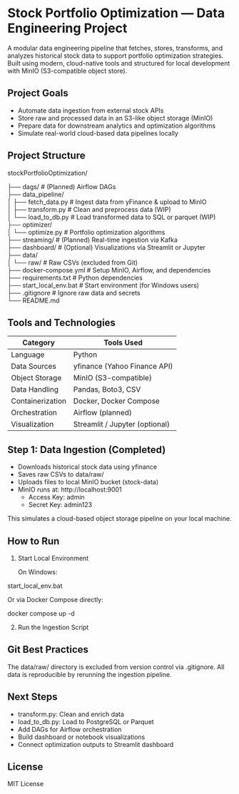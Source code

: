 # Stock Portfolio Optimization — Data Engineering Project

A modular data engineering pipeline that fetches, stores, transforms, and analyzes historical stock data to support portfolio optimization strategies. Built using modern, cloud-native tools and structured for local development with MinIO (S3-compatible object store).

## Project Goals

- Automate data ingestion from external stock APIs
- Store raw and processed data in an S3-like object storage (MinIO)
- Prepare data for downstream analytics and optimization algorithms
- Simulate real-world cloud-based data pipelines locally

## Project Structure

stockPortfolioOptimization/

├── dags/                     # (Planned) Airflow DAGs  
├── data_pipeline/  
│   ├── fetch_data.py         # Ingest data from yFinance & upload to MinIO  
│   ├── transform.py          # Clean and preprocess data (WIP)  
│   └── load_to_db.py         # Load transformed data to SQL or parquet (WIP)  
├── optimizer/  
│   └── optimize.py           # Portfolio optimization algorithms  
├── streaming/                # (Planned) Real-time ingestion via Kafka  
├── dashboard/                # (Optional) Visualizations via Streamlit or Jupyter  
├── data/  
│   └── raw/                  # Raw CSVs (excluded from Git)  
├── docker-compose.yml        # Setup MinIO, Airflow, and dependencies  
├── requirements.txt          # Python dependencies  
├── start_local_env.bat       # Start environment (for Windows users)  
├── .gitignore                # Ignore raw data and secrets  
└── README.md  

## Tools and Technologies

Category        | Tools Used
----------------|--------------------------
Language        | Python
Data Sources    | yfinance (Yahoo Finance API)
Object Storage  | MinIO (S3-compatible)
Data Handling   | Pandas, Boto3, CSV
Containerization| Docker, Docker Compose
Orchestration   | Airflow (planned)
Visualization   | Streamlit / Jupyter (optional)

## Step 1: Data Ingestion (Completed)

- Downloads historical stock data using yfinance
- Saves raw CSVs to data/raw/
- Uploads files to local MinIO bucket (stock-data)
- MinIO runs at: http://localhost:9001  
  - Access Key: admin  
  - Secret Key: admin123

This simulates a cloud-based object storage pipeline on your local machine.

## How to Run

1. Start Local Environment

   On Windows:

start_local_env.bat


Or via Docker Compose directly:

docker compose up -d

2. Run the Ingestion Script


## Git Best Practices

The data/raw/ directory is excluded from version control via .gitignore. All data is reproducible by rerunning the ingestion pipeline.

## Next Steps

- transform.py: Clean and enrich data
- load_to_db.py: Load to PostgreSQL or Parquet
- Add DAGs for Airflow orchestration
- Build dashboard or notebook visualizations
- Connect optimization outputs to Streamlit dashboard

## License

MIT License

